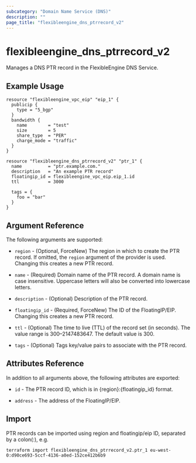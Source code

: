 ```yaml
---
subcategory: "Domain Name Service (DNS)"
description: ""
page_title: "flexibleengine_dns_ptrrecord_v2"
---
```


# flexibleengine_dns_ptrrecord_v2

Manages a DNS PTR record in the FlexibleEngine DNS Service.

## Example Usage

```hcl
resource "flexibleengine_vpc_eip" "eip_1" {
  publicip {
    type = "5_bgp"
  }
  bandwidth {
    name        = "test"
    size        = 5
    share_type  = "PER"
    charge_mode = "traffic"
  }
}

resource "flexibleengine_dns_ptrrecord_v2" "ptr_1" {
  name          = "ptr.example.com."
  description   = "An example PTR record"
  floatingip_id = flexibleengine_vpc_eip.eip_1.id
  ttl           = 3000

  tags = {
    foo = "bar"
  }
}
```

## Argument Reference

The following arguments are supported:

* `region` - (Optional, ForceNew) The region in which to create the PTR record.
  If omitted, the `region` argument of the provider is used.
  Changing this creates a new PTR record.

* `name` - (Required) Domain name of the PTR record. A domain name is case insensitive.
  Uppercase letters will also be converted into lowercase letters.

* `description` - (Optional) Description of the PTR record.

* `floatingip_id` - (Required, ForceNew) The ID of the FloatingIP/EIP.
  Changing this creates a new PTR record.

* `ttl` - (Optional) The time to live (TTL) of the record set (in seconds). The value
  range is 300–2147483647. The default value is 300.

* `tags` - (Optional) Tags key/value pairs to associate with the PTR record.

## Attributes Reference

In addition to all arguments above, the following attributes are exported:

* `id` -  The PTR record ID, which is in {region}:{floatingip_id} format.

* `address` - The address of the FloatingIP/EIP.

## Import

PTR records can be imported using region and floatingip/eip ID, separated by a colon(:), e.g.

```shell
terraform import flexibleengine_dns_ptrrecord_v2.ptr_1 eu-west-0:d90ce693-5ccf-4136-a0ed-152ce412b6b9
```
